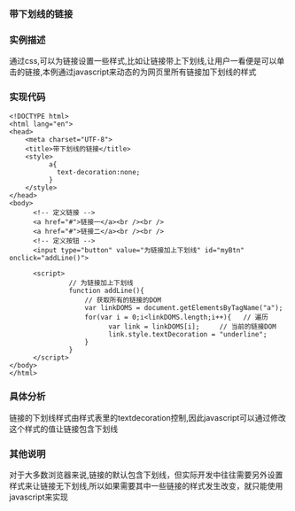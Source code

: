 ### 带下划线的链接

### 实例描述
通过css,可以为链接设置一些样式,比如让链接带上下划线,让用户一看便是可以单击的链接,本例通过javascript来动态的为网页里所有链接加下划线的样式

### 实现代码

```
<!DOCTYPE html>
<html lang="en">
<head>
    <meta charset="UTF-8">
    <title>带下划线的链接</title>
    <style>
          a{
            text-decoration:none;
          }
    </style>
</head>
<body>
      <!-- 定义链接 -->
      <a href="#">链接一</a><br /><br />
      <a href="#">链接二</a><br /><br />
      <!-- 定义按钮 -->
      <input type="button" value="为链接加上下划线" id="myBtn" onclick="addLine()">

      <script>
               // 为链接加上下划线
               function addLine(){
                   // 获取所有的链接的DOM
                   var linkDOMS = document.getElementsByTagName("a");
                   for(var i = 0;i<linkDOMS.length;i++){   // 遍历
                         var link = linkDOMS[i];     // 当前的链接DOM
                         link.style.textDecoration = "underline";  
                   }
               }
      </script>
</body>
</html>
```
### 具体分析
链接的下划线样式由样式表里的textdecoration控制,因此javascript可以通过修改这个样式的值让链接包含下划线

### 其他说明
对于大多数浏览器来说,链接的默认包含下划线，但实际开发中往往需要另外设置样式来让链接无下划线,所以如果需要其中一些链接的样式发生改变，就只能使用javascript来实现

